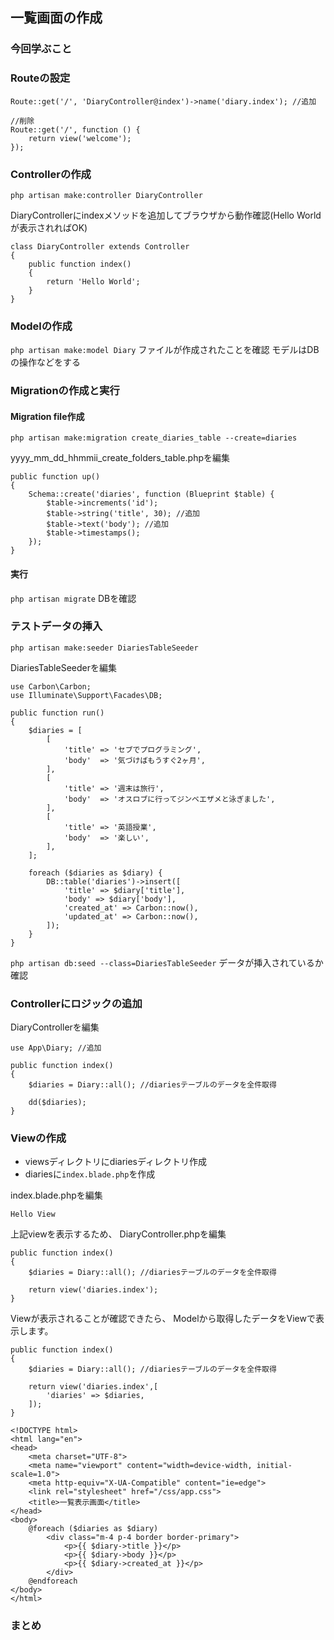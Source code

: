 ## 一覧画面の作成
### 今回学ぶこと

### Routeの設定
```
Route::get('/', 'DiaryController@index')->name('diary.index'); //追加

//削除
Route::get('/', function () {
    return view('welcome');
});
```

### Controllerの作成
`php artisan make:controller DiaryController`

DiaryControllerにindexメソッドを追加してブラウザから動作確認(Hello Worldが表示されればOK)
```
class DiaryController extends Controller
{
    public function index()
    {
        return 'Hello World';
    }
}
```


### Modelの作成
`php artisan make:model Diary`
ファイルが作成されたことを確認
モデルはDBの操作などをする

### Migrationの作成と実行
#### Migration file作成
`php artisan make:migration create_diaries_table --create=diaries`

yyyy_mm_dd_hhmmii_create_folders_table.phpを編集
```
public function up()
{
    Schema::create('diaries', function (Blueprint $table) {
        $table->increments('id'); 
        $table->string('title', 30); //追加
        $table->text('body'); //追加
        $table->timestamps();
    });
}
```

#### 実行
`php artisan migrate`
DBを確認

### テストデータの挿入
`php artisan make:seeder DiariesTableSeeder`


DiariesTableSeederを編集
```
use Carbon\Carbon;
use Illuminate\Support\Facades\DB;

public function run()
{
    $diaries = [
        [
            'title' => 'セブでプログラミング',
            'body'  => '気づけばもうすぐ2ヶ月',
        ],
        [
            'title' => '週末は旅行',
            'body'  => 'オスロブに行ってジンベエザメと泳ぎました',
        ],
        [
            'title' => '英語授業',
            'body'  => '楽しい',
        ],
    ];

    foreach ($diaries as $diary) {
        DB::table('diaries')->insert([
            'title' => $diary['title'],
            'body' => $diary['body'],
            'created_at' => Carbon::now(),
            'updated_at' => Carbon::now(),
        ]);
    }
}
```


`php artisan db:seed --class=DiariesTableSeeder`
データが挿入されているか確認


### Controllerにロジックの追加
DiaryControllerを編集
```
use App\Diary; //追加

public function index()
{
    $diaries = Diary::all(); //diariesテーブルのデータを全件取得

    dd($diaries);
}
```

### Viewの作成
- viewsディレクトリにdiariesディレクトリ作成
- diariesに`index.blade.php`を作成

index.blade.phpを編集
```
Hello View
```

上記viewを表示するため、
DiaryController.phpを編集
```
public function index()
{
    $diaries = Diary::all(); //diariesテーブルのデータを全件取得

    return view('diaries.index');
}
```

Viewが表示されることが確認できたら、
Modelから取得したデータをViewで表示します。
```
public function index()
{
    $diaries = Diary::all(); //diariesテーブルのデータを全件取得

    return view('diaries.index',[
        'diaries' => $diaries,
    ]);
}
```

```
<!DOCTYPE html>
<html lang="en">
<head>
    <meta charset="UTF-8">
    <meta name="viewport" content="width=device-width, initial-scale=1.0">
    <meta http-equiv="X-UA-Compatible" content="ie=edge">
    <link rel="stylesheet" href="/css/app.css">
    <title>一覧表示画面</title>
</head>
<body>
    @foreach ($diaries as $diary)
        <div class="m-4 p-4 border border-primary">
            <p>{{ $diary->title }}</p>
            <p>{{ $diary->body }}</p>
            <p>{{ $diary->created_at }}</p>
        </div>
    @endforeach
</body>
</html>
```

### まとめ



